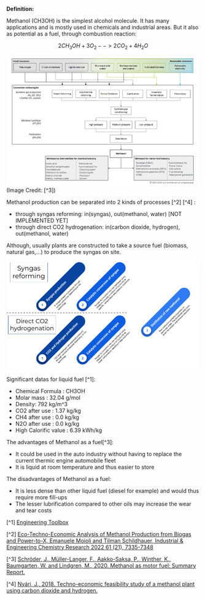 **Definition:**

Methanol (CH3OH) is the simplest alcohol molecule. It has many applications and is mostly used in chemicals and 
industrial areas. But it also as potential as a fuel, through combustion reaction:

$$2CH_{3}OH + 3O_{2} --> 2CO_{2} + 4H_{2}O$$

![](Methanol_production.PNG)
(Image Credit: [^3])

Methanol production can be separated into 2 kinds of processes [^2] [^4] : 
  * through syngas reforming: in(syngas), out(methanol, water) [NOT IMPLEMENTED YET]
  * through direct CO2 hydrogenation: in(carbon dioxide, hydrogen), out(methanol, water)

Although, usually plants are constructed to take a source fuel (biomass, natural gas,...) to produce the syngas on site.

![](Methanol_techno_processes.png)

Significant datas for liquid fuel [^1]:

  * Chemical Formula : CH3OH
  * Molar mass : 32.04 g/mol
  * Density: 792 kg/m^3
  * CO2 after use : 1.37 kg/kg
  * CH4 after use : 0.0 kg/kg
  * N2O after use : 0.0 kg/kg
  * High Calorific value : 6.39 kWh/kg
  
The advantages of Methanol as a fuel[^3]:

  * It could be used in the auto industry without having to replace the current thermic engine automobile fleet  
  * It is liquid at room temperature and thus easier to store

The disadvantages of Methanol as a fuel:

  * It is less dense than other liquid fuel (diesel for example) and would thus require more fill-ups
  * The lesser lubrification compared to other oils may increase the wear and tear costs

[^1] [Engineering Toolbox](https://www.engineeringtoolbox.com)

[^2] [Eco-Techno-Economic Analysis of Methanol Production from Biogas and Power-to-X, 
Emanuele Moioli and Tilman Schildhauer, Industrial & Engineering Chemistry Research 2022 61 (21), 7335-7348](https://pubs.acs.org/doi/pdf/10.1021/acs.iecr.1c04682)

[^3] [Schröder, J., Müller-Langer, F., Aakko-Saksa, P., Winther, K., Baumgarten, W. and Lindgren, M., 2020. Methanol as motor fuel: Summary Report.](https://www.iea-amf.org/content/fuel_information/methanol#general)

[^4] [Nyári, J., 2018. Techno-economic feasibility study of a methanol plant using carbon dioxide and hydrogen.](http://kth.diva-portal.org/smash/get/diva2:1290829/FULLTEXT01.pdf)